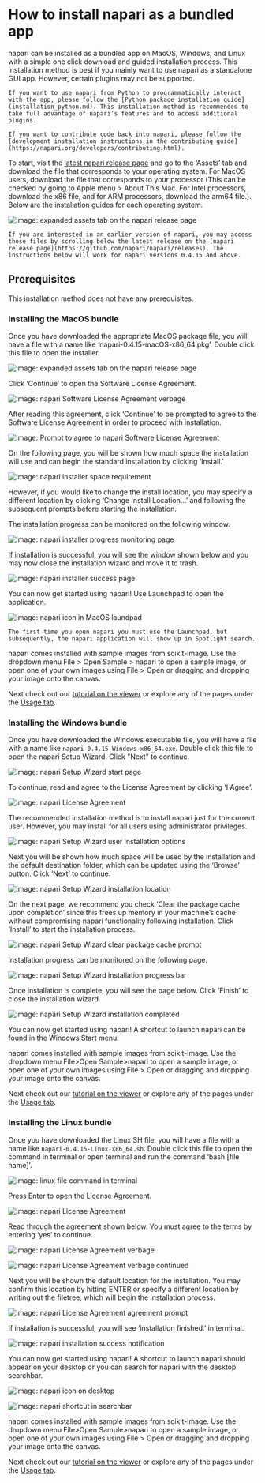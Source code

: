 # How to install napari as a bundled app

napari can be installed as a bundled app on MacOS, Windows, and Linux with a simple one click download and guided installation process. This installation method is best if you mainly want to use napari as a standalone GUI app. However, certain plugins may not be supported.

```{note}
If you want to use napari from Python to programmatically interact with the app, please follow the [Python package installation guide](installation_python.md). This installation method is recommended to take full advantage of napari’s features and to access additional plugins. 
```

```{note} 
If you want to contribute code back into napari, please follow the [development installation instructions in the contributing guide](https://napari.org/developers/contributing.html).
```

To start, visit the [latest napari release page](https://github.com/napari/napari/releases/latest) and go to the ‘Assets’ tab and download the file that corresponds to your operating system. For MacOS users, download the file that corresponds to your processor (This can be checked by going to Apple menu > About This Mac. For Intel processors, download the x86 file, and for ARM processors, download the arm64 file.). Below are the installation guides for each operating system.

![image: expanded assets tab on the napari release page](.../docs/images/bundle_02.png)

```{note} 
If you are interested in an earlier version of napari, you may access those files by scrolling below the latest release on the [napari release page](https://github.com/napari/napari/releases). The instructions below will work for napari versions 0.4.15 and above.
```

## Prerequisites

This installation method does not have any prerequisites. 

### Installing the MacOS bundle

Once you have downloaded the appropriate MacOS package file, you will have a file with a name like ‘napari-0.4.15-macOS-x86_64.pkg’. Double click this file to open the installer.

![image: expanded assets tab on the napari release page](.../docs/images/bundle_04.png)

Click ‘Continue’ to open the Software License Agreement.

![image: napari Software License Agreement verbage](.../docs/images/bundle_06.png)

After reading this agreement, click ‘Continue’ to be prompted to agree to the Software License Agreement in order to proceed with installation.

![image: Prompt to agree to napari Software License Agreement](.../docs/images/bundle_07.png)

On the following page, you will be shown how much space the installation will use and can begin the standard installation by clicking ‘Install.’

![image: napari installer space requirement](.../docs/images/bundle_09.png)

However, if you would like to change the install location, you may specify a different location by clicking ‘Change Install Location…’ and following the subsequent prompts before starting the installation.

The installation progress can be monitored on the following window.

![image: napari installer progress monitoring page](.../docs/images/bundle_10.png)

If installation is successful, you will see the window shown below and you may now close the installation wizard and move it to trash.

![image: napari installer success page](.../docs/images/bundle_11.png)

You can now get started using napari! Use Launchpad to open the application. 

![image: napari icon in MacOS laundpad](.../docs/images/bundle_13.png)

```{note} 
The first time you open napari you must use the Launchpad, but subsequently, the napari application will show up in Spotlight search.
```

napari comes installed with sample images from scikit-image. Use the dropdown menu File > Open Sample > napari to open a sample image, or open one of your own images using File > Open or dragging and dropping your image onto the canvas. 

Next check out our [tutorial on the viewer](https://napari.org/tutorials/fundamentals/viewer.html) or explore any of the pages under the [Usage tab](https://napari.org/usage.html).

### Installing the Windows bundle

Once you have downloaded the Windows executable file, you will have a file with a name like `napari-0.4.15-Windows-x86_64.exe`. Double click this file to open the napari Setup Wizard. Click "Next" to continue.

![image: napari Setup Wizard start page](.../docs/images/bundle_17.png)

To continue, read and agree to the License Agreement by clicking ‘I Agree’.
 
![image: napari License Agreement](.../docs/images/bundle_18.png)

The recommended installation method is to install napari just for the current user. However, you may install for all users using administrator privileges.

![image: napari Setup Wizard user installation options](.../docs/images/bundle_19.png)

Next you will be shown how much space will be used by the installation and the default destination folder, which can be updated using the ‘Browse’ button. Click ‘Next’ to continue.

![image: napari Setup Wizard installation location](.../docs/images/bundle_20.png)

On the next page, we recommend you check ‘Clear the package cache upon completion’ since this frees up memory in your machine’s cache without compromising napari functionality following installation. Click ‘Install’ to start the installation process.

![image: napari Setup Wizard clear package cache prompt](.../docs/images/bundle_21.png)

Installation progress can be monitored on the following page.

![image: napari Setup Wizard installation progress bar](.../docs/images/bundle_22.png)

Once installation is complete, you will see the page below. Click ‘Finish’ to close the installation wizard.

![image: napari Setup Wizard installation completed](.../docs/images/bundle_24.png)

You can now get started using napari! A shortcut to launch napari can be found in the Windows Start menu. 

napari comes installed with sample images from scikit-image. Use the dropdown menu File>Open Sample>napari to open a sample image, or open one of your own images using File > Open or dragging and dropping your image onto the canvas. 

Next check out our [tutorial on the viewer](https://napari.org/tutorials/fundamentals/viewer.html) or explore any of the pages under the [Usage tab](https://napari.org/usage.html).

### Installing the Linux bundle

Once you have downloaded the Linux SH file, you will have a file with a name like `napari-0.4.15-Linux-x86_64.sh`. Double click this file to open the command in terminal or open terminal and run the command ‘bash [file name]’.

![image: linux file command in terminal](.../docs/images/bundle_28.png)

Press Enter to open the License Agreement.

![image: napari License Agreement](.../docs/images/bundle_29.png)

Read through the agreement shown below. You must agree to the terms by entering ‘yes’ to continue.

![image: napari License Agreement verbage](.../docs/images/bundle_30.png)

![image: napari License Agreement verbage continued](.../docs/images/bundle_31.png)

Next you will be shown the default location for the installation. You may confirm this location by hitting ENTER or specify a different location by writing out the filetree, which will begin the installation process. 

![image: napari License Agreement agreement prompt](.../docs/images/bundle_32.png)

If installation is successful, you will see ‘installation finished.’ in terminal.

![image: napari installation success notification](.../docs/images/bundle_33.png)

You can now get started using napari! A shortcut to launch napari should appear on your desktop or you can search for napari with the desktop searchbar.

![image: napari icon on desktop](.../docs/images/bundle_34.png)

![image: napari shortcut in searchbar](.../docs/images/bundle_35.png)

napari comes installed with sample images from scikit-image. Use the dropdown menu File>Open Sample>napari to open a sample image, or open one of your own images using File > Open or dragging and dropping your image onto the canvas. 

Next check out our [tutorial on the viewer](https://napari.org/tutorials/fundamentals/viewer.html) or explore any of the pages under the [Usage tab](https://napari.org/usage.html).